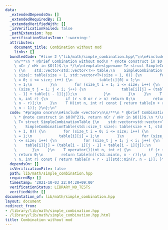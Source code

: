 ```yaml
---
data:
  _extendedDependsOn: []
  _extendedRequiredBy: []
  _extendedVerifiedWith: []
  _isVerificationFailed: false
  _pathExtension: hpp
  _verificationStatusIcon: ':warning:'
  attributes:
    document_title: Combination without mod
    links: []
  bundledCode: "#line 2 \"lib/math/simple_combination.hpp\"\n\n#include <vector>\n\
    \n/**\n * @brief Combination without mod\n * @note construct in $O(N^2)$, return\
    \ nCr / nHr in $O(1)$.\n */\n\ntemplate<typename T> struct SimpleCombinationTable\
    \ {\n    std::vector<std::vector<T>> table;\n    SimpleCombinationTable(std::size_t\
    \ size): table(size + 1, std::vector<T>(size + 1, 0)) {\n        for (size_t i\
    \ = 0; i <= size; i++) {\n            table[i][0] = 1;\n            table[i][i]\
    \ = 1;\n        }\n        for (size_t i = 1; i <= size; i++) {\n            for\
    \ (size_t j = 1; j < i; j++) {\n                table[i][j] = (table[i - 1][j\
    \ - 1] + table[i - 1][j]);\n            }\n        }\n    }\n    T operator()(int\
    \ n, int r) {\n        if (r < 0 or r > n) return 0;\n        return table[n][std::min(n,\
    \ n - r)];\n    }\n    T H(int n, int r) const { return table[n + r - 1][std::min(r,\
    \ n - 1)]; }\n};\n"
  code: "#pragma once\n\n#include <vector>\n\n/**\n * @brief Combination without mod\n\
    \ * @note construct in $O(N^2)$, return nCr / nHr in $O(1)$.\n */\n\ntemplate<typename\
    \ T> struct SimpleCombinationTable {\n    std::vector<std::vector<T>> table;\n\
    \    SimpleCombinationTable(std::size_t size): table(size + 1, std::vector<T>(size\
    \ + 1, 0)) {\n        for (size_t i = 0; i <= size; i++) {\n            table[i][0]\
    \ = 1;\n            table[i][i] = 1;\n        }\n        for (size_t i = 1; i\
    \ <= size; i++) {\n            for (size_t j = 1; j < i; j++) {\n            \
    \    table[i][j] = (table[i - 1][j - 1] + table[i - 1][j]);\n            }\n \
    \       }\n    }\n    T operator()(int n, int r) {\n        if (r < 0 or r > n)\
    \ return 0;\n        return table[n][std::min(n, n - r)];\n    }\n    T H(int\
    \ n, int r) const { return table[n + r - 1][std::min(r, n - 1)]; }\n};\n"
  dependsOn: []
  isVerificationFile: false
  path: lib/math/simple_combination.hpp
  requiredBy: []
  timestamp: '2021-10-03 22:04:20+09:00'
  verificationStatus: LIBRARY_NO_TESTS
  verifiedWith: []
documentation_of: lib/math/simple_combination.hpp
layout: document
redirect_from:
- /library/lib/math/simple_combination.hpp
- /library/lib/math/simple_combination.hpp.html
title: Combination without mod
---
```


